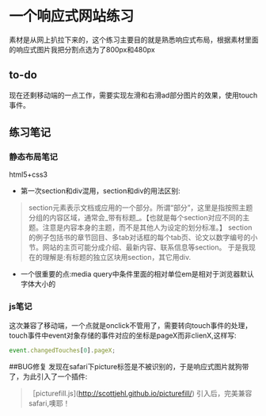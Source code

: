 # 一个响应式网站练习
素材是从网上扒拉下来的，这个练习主要目的就是熟悉响应式布局，根据素材里面的响应式图片我把分割点选为了800px和480px    

## to-do
现在还剩移动端的一点工作，需要实现左滑和右滑ad部分图片的效果，使用touch事件。

## 练习笔记
### 静态布局笔记
html5+css3    
- 第一次section和div混用，section和div的用法区别:    
>section元素表示文档或应用的一个部分。所谓“部分”，这里是指按照主题分组的内容区域，通常会_带有标题_。【也就是每个section对应不同的主题。注意是内容本身的主题，而不是其他人为设定的划分标准。】
section的例子包括书的章节回目、多tab对话框的每个tab页、论文以数字编号的小节。网站的主页可能分成介绍、最新内容、联系信息等section。
于是我现在的理解是:有标题的独立区块用section，其它用div.
- 一个很重要的点:media query中条件里面的相对单位em是相对于浏览器默认字体大小的

### js笔记
这次兼容了移动端，一个点就是onclick不管用了，需要转向touch事件的处理，touch事件中event对象存储的事件对应的坐标是pageX而非clienX,这样写:    
```js
event.changedTouches[0].pageX;
```
##BUG修复
发现在safari下picture标签是不被识别的，于是响应式图片就狗带了，为此引入了一个插件:    
>［picturefill.js](http://scottjehl.github.io/picturefill/)
引入后，完美兼容safari,噢耶！

